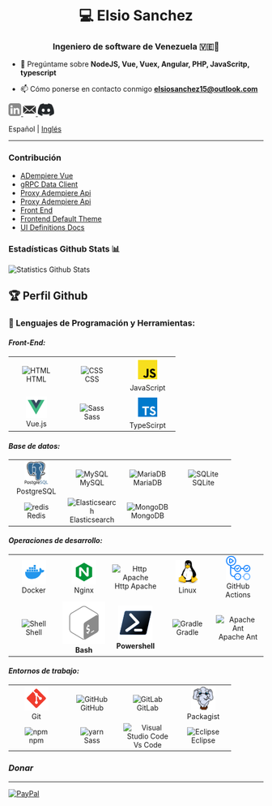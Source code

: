 <h1 align="center"> 💻 Elsio Sanchez</h1>
<h3 align="center">Ingeniero de software de Venezuela 🇻🇪👋</h3>


- 💬 Pregúntame sobre **NodeJS, Vue, Vuex, Angular, PHP, JavaScritp, typescript**

- 📫 Cómo ponerse en contacto conmigo **elsiosanchez15@outlook.com**

<a href='https://www.linkedin.com/in/elsiosanchez/'>
  <img alt="linkedin" src="./icons/contact/linkedin.svg" height='25px'/>
</a>
<a href='mailto:elsiosanchez15@outlook.com'>
  <img alt="email" src="./icons/contact/email4.svg" height='25px'/>
</a>
<a href='https:/discordapp.com/users/ElsioSanchez#8263/'>
  <img alt="discord" src="./icons/contact/discord.svg" height='25px'/>
</a>

Español | [Inglés](./README.md)

---
### Contribución
- [ADempiere Vue](https://github.com/adempiere/adempiere-vue)
- [gRPC Data Client](https://github.com/erpcya/gRPC-Data-Client)
- [Proxy Adempiere Api](https://github.com/adempiere/proxy-adempiere-api)
- [Proxy Adempiere Api](https://github.com/adempiere/proxy-adempiere-api)
- [Front End](https://github.com/solop-develop/frontend-core)
- [Frontend Default Theme](https://github.com/solop-develop/frontend-default-theme)
- [UI Definitions Docs](https://github.com/solop-develop/ui-definitions-docs)

### Estadísticas Github Stats 📊
![Statistics Github Stats](https://github-readme-stats.vercel.app/api?username=ElsioSanchez&show_icons=true&title_color=fff&icon_color=79ff97&text_color=9f9f9f&bg_color=151515&hide=["contribs"])



## 🏆 Perfil Github

### 🔨 Lenguajes de Programación y Herramientas:

#### ***Front-End:***

<table>
  <tr>
    <td align="center" width="96">
      <img alt="HTML" width="48" height="48" src="https://www.vectorlogo.zone/logos/w3_html5/w3_html5-icon.svg">
      <br>HTML
    </td>
    <td align="center" width="96">
      <img alt="CSS" width="48" height="48" src="https://www.vectorlogo.zone/logos/w3_css/w3_css-icon.svg">
      <br>CSS
    </td>
    <td align="center" width="96">
      <img alt="JavaScript" width="48" height="48" src="./icons/javascript/javascript.svg">
      <br>JavaScript
    </td>
  </tr>
  <tr>
    <td align="center" width="96">
      <img alt="Vue.js" height="42px" src="./icons/vue/vue.svg"/>
      <br>Vue.js
    </td>
    <td align="center" width="96">
      <img alt="Sass" width="48" height="48" src="https://www.vectorlogo.zone/logos/sass-lang/sass-lang-icon.svg"/>
      <br>Sass
    </td>
    <td align="center" width="96">
      <img alt="TypeScirpt" width="48" height="48" src="./icons/typescript/typescript.svg">
      <br>TypeScirpt
    </td>
  </tr>
</table>


#### ***Base de datos:***

<table>
  <tr>
    <td align="center" width="96">
      <img alt="PostgreSQL" width="48" height="48" src="./icons/postgresql/postgresql.svg"/>
      <br>PostgreSQL
    </td>
    <td align="center" width="96">
      <img alt="MySQL" width="48" height="48" src="https://www.vectorlogo.zone/logos/mysql/mysql-icon.svg"/>
      <br>MySQL
    </td>
    <td align="center" width="96">
      <img alt="MariaDB" width="48" height="48" src="https://www.vectorlogo.zone/logos/mariadb/mariadb-icon.svg"/>
      <br>MariaDB
    </td>
    <td align="center" width="96">
      <img alt="SQLite" width="48" height="48" src="https://www.vectorlogo.zone/logos/sqlite/sqlite-icon.svg"/>
      <br>SQLite
    </td>
  </tr>
  <tr>
    <td align="center" width="96">
      <img alt="redis" width="48" height="48" src="https://www.vectorlogo.zone/logos/redis/redis-icon.svg"/>
      <br>Redis
    </td>
    <td align="center" width="96">
      <img alt="Elasticsearch" width="48" height="48" src="https://www.vectorlogo.zone/logos/elastic/elastic-icon.svg"/>
      <br>Elasticsearch
    </td>
    <td align="center" width="96">
      <img alt="MongoDB" width="48" height="48" src="https://www.vectorlogo.zone/logos/mongodb/mongodb-icon.svg"/>
      <br>MongoDB
    </td>
  </tr>
</table>


#### ***Operaciones de desarrollo:***

<table>
  <tr>
    <td align="center" width="96">
      <img alt="Docker" width="48" height="48" src="./icons/docker/docker.svg">
      <br>Docker
    </td>
    <td align="center" width="96">
      <img alt="Nginx" width="48" height="48" src="./icons/nginx/nginx.svg"/>
      <br>Nginx
    </td>
    <td align="center" width="96">
      <img alt="Http Apache" width="48" height="48" src="https://www.vectorlogo.zone/logos/apache/apache-icon.svg"/>
      <br>Http Apache
    </td>
    <td align="center" width="96">
      <img alt="linux" width="48" height="48" src="./icons/linux/linux.svg"/>
      <br>Linux
    </td>
    <td align="center" width="96">
      <img alt="GitHub Actions" width="48" height="48" src="./icons/github/github-actions.svg"/>
      <br>GitHub Actions
    </td>
  </tr>
  <tr>
    <td align="center" width="96">
      <img alt="Shell" width="48" height="48" src="https://www.vectorlogo.zone/logos/shell/shell-icon.svg"/>
      <br>Shell
    </td>
    <td align="center" width="96">
      <img alt="Bash" src="./icons/bash/bash.svg"/>
      <br>
      <b>Bash</b>
    </td>
    <td align="center" width="96">
      <!-- <img alt="Powershell" width="48" height="48" src="https://raw.githubusercontent.com/PowerShell/PowerShell/master/assets/ps_black_128.svg" />
      <br>Powershell -->
      <img alt="Bash" width="68" height="68"  src="./icons/powerShell/PowerShell.png"/>
      <br>
      <b>Powershell</b>
    </td>
    <td align="center" width="96">
      <img alt="Gradle" width="48" height="48" src="https://www.vectorlogo.zone/logos/gradle/gradle-icon.svg"/>
      <br>Gradle
    </td>
    <td align="center" width="96">
      <img alt="Apache Ant" width="48" height="48" src="https://www.vectorlogo.zone/logos/apache_ant/apache_ant-icon.svg"/>
      <br>Apache Ant
    </td>
  </tr>
</table>


#### ***Entornos de trabajo:***

<table>
  <tr>
    <td align="center" width="96">
      <img alt="Git" width="48" height="48" src="./icons/git-scm/git-scm.svg"/>
      <br>Git
    </td>
    <td align="center" width="96">
      <img alt="GitHub" width="48" height="48" src="https://www.vectorlogo.zone/logos/github/github-tile.svg"/>
      <br>GitHub
    </td>
    <td align="center" width="96">
      <img alt="GitLab" width="48" height="48" src="https://www.vectorlogo.zone/logos/gitlab/gitlab-icon.svg"/>
      <br>GitLab
    </td>
    <td align="center" width="96">
      <img alt="Packagist" width="48" height="48" src="icons/php/packagist.png"/>
      <br>Packagist
    </td>
  </tr>
  <tr>
    <td align="center" width="96">
      <img alt="npm" width="48" height="48" src="https://www.vectorlogo.zone/logos/npmjs/npmjs-ar21.svg"/>
      <br>npm
    </td>
    <td align="center" width="96">
      <img alt="yarn" width="48" height="48" src="https://www.vectorlogo.zone/logos/yarnpkg/yarnpkg-icon.svg"/>
      <br>Sass
    </td>
    <td align="center" width="96">
      <img alt="Visual Studio Code" width="48" height="48" src="https://www.vectorlogo.zone/logos/visualstudio_code/visualstudio_code-icon.svg">
      <br>Vs Code
    </td>
    <td align="center" width="96">
      <img alt="Eclipse" width="48" height="48" src="https://www.vectorlogo.zone/logos/eclipse/eclipse-icon.svg">
      <br>Eclipse
    </td>
  </tr>
</table>

### ***Donar***
---

<a alt="Paypal Me" href="https://www.paypal.me/elsiosanchez" target="_blank">
  <img alt="PayPal" src="https://upload.wikimedia.org/wikipedia/commons/b/b5/PayPal.svg" />
</a>